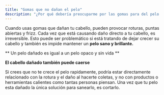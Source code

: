 ```yaml
---
title: "Gomas que no dañan el pelo"
description: "¿Por qué debería preocuparme por las gomas para del pelo que  dañan tu cabello?"
---
```


Cuando usas gomas que dañan tu cabello, pueden provocar roturas, puntas abiertas y frizz. Cada vez que está causando daño directo a tu cabello, es irreversible. Esto puede ser problemático si está tratando de dejar crecer su cabello y también es impide mantener un **pelo sano y brillante.**

** Un pelo dañado es igual a un pelo opaco y sin vida **

**El cabello dañado también puede caerse**

Si crees que no te crece el pelo rapidamente, podría estar directamente relacionado con la rotura y el daño al hacerte coletas, y no con productos o herramientas calientes como tantas personas piensan.
Una vez que tu pelo esta dañado la única solución para sanearlo, es cortarlo.